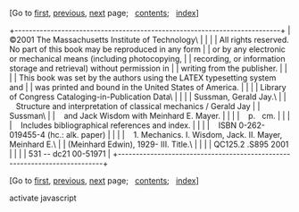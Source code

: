 <div class="navigation">

[Go to <span>[first](book.html),
[previous](book-Z-H-1.html)</span><span>, [next](book-Z-H-3.html)</span>
page<span>;
  </span><span>[contents](book-Z-H-4.html#%_toc_start)</span><span><span>;
  </span>[index](book-Z-H-82.html#%_index_start)</span>]

</div>

<div align="left">

+--------------------------------------------------------------------------+
| ©2001 The Massachusetts Institute of Technology\                         |
|                                                                          |
| All rights reserved. No part of this book may be reproduced in any form  |
| or by any electronic or mechanical means (including photocopying,        |
| recording, or information storage and retrieval) without permission in   |
| writing from the publisher.                                              |
|                                                                          |
| This book was set by the authors using the LATEX typesetting system and  |
| was printed and bound in the United States of America.                   |
|                                                                          |
| Library of Congress Cataloging-in-Publication Data\                      |
|                                                                          |
| Sussman, Gerald Jay.\                                                    |
|     Structure and interpretation of classical mechanics / Gerald Jay     |
| Sussman\                                                                 |
|     and Jack Wisdom with Meinhard E. Mayer.                              |
|                                                                          |
|    p.   cm.                                                              |
|                                                                          |
|    Includes bibliographical references and index.                        |
|                                                                          |
|    ISBN 0-262-019455-4 (hc.: alk. paper)                                 |
|                                                                          |
|    1. Mechanics. I. Wisdom, Jack. II. Mayer, Meinhard E.\                |
|  (Meinhard Edwin), 1929- III. Title.\                                    |
|                                                                          |
| QC125.2 .S895 2001                                                       |
|                                                                          |
| 531 -- dc21 00-51971                                                     |
+--------------------------------------------------------------------------+

</div>

<div class="navigation">

[Go to <span>[first](book.html),
[previous](book-Z-H-1.html)</span><span>, [next](book-Z-H-3.html)</span>
page<span>;
  </span><span>[contents](book-Z-H-4.html#%_toc_start)</span><span><span>;
  </span>[index](book-Z-H-82.html#%_index_start)</span>]

</div>

activate javascript

